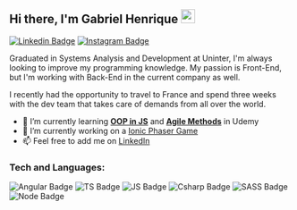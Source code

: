 ## Hi there, I'm Gabriel Henrique <img src="https://media.giphy.com/media/hvRJCLFzcasrR4ia7z/giphy.gif" width="25">

[![Linkedin Badge](https://img.shields.io/badge/LinkedIn-0e76a8?style=for-the-badge&logo=Linkedin&logoColor=white)](https://linkedin.com/in/gabrielhsr)
[![Instagram Badge](https://img.shields.io/badge/Instagram-e4405f?style=for-the-badge&logo=Instagram&logoColor=white)](https://instagram.com/gabrielhsr_/)

Graduated in Systems Analysis and Development at Uninter, I'm always looking to improve my programming knowledge. My passion is Front-End, but I'm working with Back-End in the current company as well.

I recently had the opportunity to travel to France and spend three weeks with the dev team that takes care of demands from all over the world.

<!--- 🔭 &nbsp; I’m currently working on **project-name**-->
- 🌱 I’m currently learning [**OOP in JS**](https://www.udemy.com/course/javascript-object-oriented-programming/) and [**Agile Methods**](https://www.udemy.com/course/metodos-ageis/) in Udemy
- 🔭 I’m currently working on a [Ionic Phaser Game](https://github.com/gabrielhsr/ionic-phaser-game)
- 📫 Feel free to add me on [LinkedIn](https://www.linkedin.com/in/gabrielhsr/)


### Tech and Languages:
![Angular Badge](https://img.shields.io/badge/Angular-DD0031?style=for-the-badge&logo=Angular&logoColor=white)
![TS Badge](https://img.shields.io/badge/TypeScript-2F74C0?style=for-the-badge&logo=TypeScript&logoColor=white)
![JS Badge](https://img.shields.io/badge/JavaScript-EFD81D?style=for-the-badge&logo=JavaScript&logoColor=black)
![Csharp Badge](https://img.shields.io/badge/csharp-270065?style=for-the-badge&logo=csharp&logoColor=white)
![SASS Badge](https://img.shields.io/badge/Sass-CC6699?style=for-the-badge&logo=sass&logoColor=white)
![Node Badge](https://img.shields.io/badge/-Nodejs-43853d?style=for-the-badge&logo=Node.js&logoColor=white)
